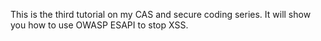 This is the third tutorial on my CAS and secure coding series.  It will show you how to use OWASP ESAPI to stop XSS.

